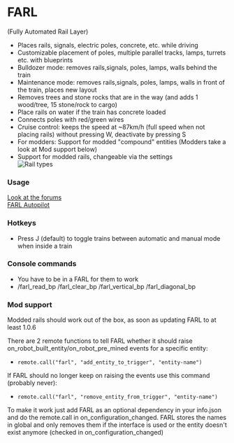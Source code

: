 # FARL
(Fully Automated Rail Layer)

- Places rails, signals, electric poles, concrete, etc. while driving
- Customizable placement of poles, multiple parallel tracks, lamps, turrets etc. with blueprints
- Bulldozer mode: removes rails,signals, poles, lamps, walls behind the train
- Maintenance mode: removes rails,signals, poles, lamps, walls in front of the train, places new layout
- Removes trees and stone rocks that are in the way (and adds 1 wood/tree, 15 stone/rock to cargo)
- Place rails on water if the train has concrete loaded
- Connects poles with red/green wires
- Cruise control: keeps the speed at ~87km/h (full speed when not placing rails) without pressing W, deactivate by pressing S
- For modders: Support for modded "compound" entities (Modders take a look at Mod support below)
- Support for modded rails, changeable via the settings  
![Rail types](http://imgur.com/zGHNyGK.png "Rail types")

### Usage
[Look at the forums](https://forums.factorio.com/viewforum.php?f=61)  
[FARL Autopilot](https://www.twitch.tv/choumiko/v/99457468)

### Hotkeys

- Press J (default) to toggle trains between automatic and manual mode when inside a train

### Console commands

- You have to be in a FARL for them to work
- /farl_read_bp /farl_clear_bp /farl_vertical_bp /farl_diagonal_bp

### Mod support

Modded rails should work out of the box, as soon as updating FARL to at least 1.0.6

There are 2 remote functions to tell FARL whether it should raise on_robot_built_entity/on_robot_pre_mined events for a specific entity:
 - `remote.call("farl", "add_entity_to_trigger", "entity-name")`

If FARL should no longer keep on raising the events use this command (probably never):
 - `remote.call("farl", "remove_entity_from_trigger", "entity-name")`
 
To make it work just add FARL as an optional dependency in your info.json and do the remote.call in on_configuration_changed.
FARL stores the names in global and only removes them if the interface is used or the entity doesn't exist anymore (checked in on_configuration_changed)